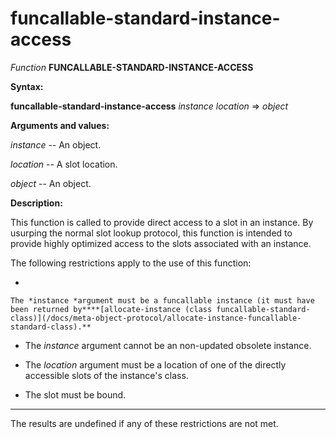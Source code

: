 funcallable-standard-instance-access
====================================

*Function* **FUNCALLABLE-STANDARD-INSTANCE-ACCESS**

**Syntax:**

**funcallable-standard-instance-access** *instance* *location* => *object*

**Arguments and values:**

*instance* -- An object.

*location* -- A slot location.

*object* -- An object.

**Description:**

This function is called to provide direct access to a slot in an instance. By usurping the normal slot lookup protocol, this function is intended to provide highly optimized access to the slots associated with an instance.

The following restrictions apply to the use of this function:

-   

    The *instance *argument must be a funcallable instance (it must have been returned by****[allocate-instance (class funcallable-standard-class)](/docs/meta-object-protocol/allocate-instance-funcallable-standard-class).**

-   The *instance* argument cannot be an non-updated obsolete instance.

-   The *location* argument must be a location of one of the directly accessible slots of the instance's class.

-   The slot must be bound.

****

The results are undefined if any of these restrictions are not met.
